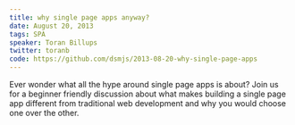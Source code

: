 ```yaml
---
title: why single page apps anyway?
date: August 20, 2013
tags: SPA
speaker: Toran Billups
twitter: toranb
code: https://github.com/dsmjs/2013-08-20-why-single-page-apps
---
```




Ever wonder what all the hype around single page apps is about? Join us for a beginner friendly discussion about what makes building a single page app different from traditional web development and why you would choose one over the other.
